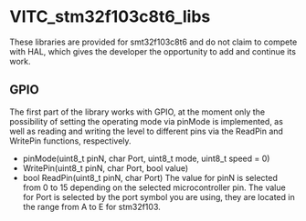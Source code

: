 # VITC_stm32f103c8t6_libs
These libraries are provided for smt32f103c8t6 and do not claim to compete with HAL, which gives the developer the opportunity to add and continue its work.

## GPIO
The first part of the library works with GPIO, at the moment only the possibility of setting the operating mode via pinMode is implemented, as well as reading and writing the level to different pins via the ReadPin and WritePin functions, respectively.
- pinMode(uint8_t pinN, char Port, uint8_t mode, uint8_t speed = 0)
- WritePin(uint8_t pinN, char Port, bool value)
- bool ReadPin(uint8_t pinN, char Port)
The value for pinN is selected from 0 to 15 depending on the selected microcontroller pin. The value for Port is selected by the port symbol you are using, they are located in the range from A to E for stm32f103.
